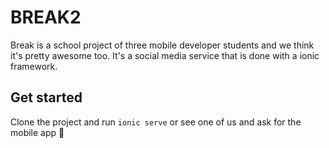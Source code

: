 # BREAK2

Break is a school project of three mobile developer students and we think it's pretty awesome too. It's a social media service that is done with a ionic framework.

## Get started
Clone the project and run `ionic serve` or see one of us and ask for the mobile app 🤪
